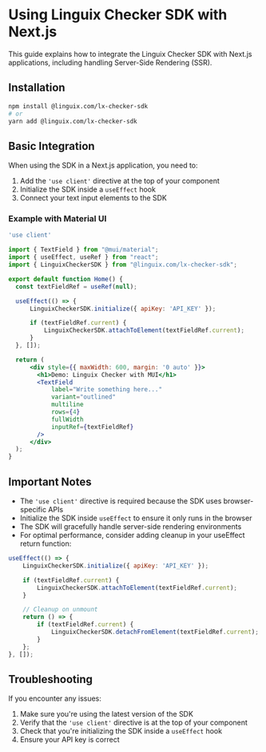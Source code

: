 # Using Linguix Checker SDK with Next.js

This guide explains how to integrate the Linguix Checker SDK with Next.js applications, including handling Server-Side Rendering (SSR).

## Installation

```bash
npm install @linguix.com/lx-checker-sdk
# or
yarn add @linguix.com/lx-checker-sdk
```

## Basic Integration

When using the SDK in a Next.js application, you need to:

1. Add the `'use client'` directive at the top of your component
2. Initialize the SDK inside a `useEffect` hook
3. Connect your text input elements to the SDK

### Example with Material UI

```jsx
'use client'

import { TextField } from "@mui/material";
import { useEffect, useRef } from "react";
import { LinguixCheckerSDK } from "@linguix.com/lx-checker-sdk";

export default function Home() {
  const textFieldRef = useRef(null);

  useEffect(() => {
      LinguixCheckerSDK.initialize({ apiKey: 'API_KEY' });

      if (textFieldRef.current) {
          LinguixCheckerSDK.attachToElement(textFieldRef.current);
      }
  }, []);

  return (
      <div style={{ maxWidth: 600, margin: '0 auto' }}>
        <h1>Demo: Linguix Checker with MUI</h1>
        <TextField
            label="Write something here..."
            variant="outlined"
            multiline
            rows={4}
            fullWidth
            inputRef={textFieldRef}
        />
      </div>
  );
}
```

## Important Notes

- The `'use client'` directive is required because the SDK uses browser-specific APIs
- Initialize the SDK inside `useEffect` to ensure it only runs in the browser
- The SDK will gracefully handle server-side rendering environments
- For optimal performance, consider adding cleanup in your useEffect return function:

```jsx
useEffect(() => {
    LinguixCheckerSDK.initialize({ apiKey: 'API_KEY' });

    if (textFieldRef.current) {
        LinguixCheckerSDK.attachToElement(textFieldRef.current);
    }

    // Cleanup on unmount
    return () => {
        if (textFieldRef.current) {
            LinguixCheckerSDK.detachFromElement(textFieldRef.current);
        }
    };
}, []);
```

## Troubleshooting

If you encounter any issues:

1. Make sure you're using the latest version of the SDK
2. Verify that the `'use client'` directive is at the top of your component
3. Check that you're initializing the SDK inside a `useEffect` hook
4. Ensure your API key is correct
